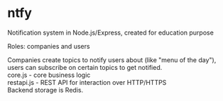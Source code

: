 # ntfy
Notification system in Node.js/Express,  created for education purpose

Roles: companies and users

Companies create topics to notify users about (like "menu of the day"), users can subscribe on certain topics to get notified.<br>
core.js - core business logic <br>
restapi.js - REST API for interaction over HTTP/HTTPS<br>
Backend storage is Redis.

